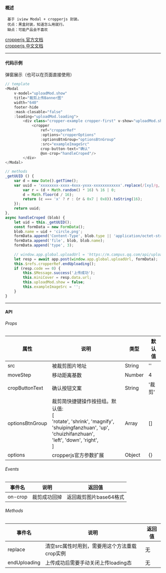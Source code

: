 #### 概述

     基于 iview Modal + cropperjs 封装。
     优点：黑盒封装，知道怎么用就行。
     缺点：可能产品会不喜欢

[cropperjs 官方文档](http://fengyuanchen.github.io/cropperjs)   
[cropperjs 中文文档](https://blog.csdn.net/weixin_38023551/article/details/78792400)
****
#### 代码示例

弹窗展示（也可以在页面直接使用）
```javascript
// template
<Modal
    v-model="uploadMod.show"
    title="裁剪上传Banner图"
    width="640"
    footer-hide
    :mask-closable="false"
    :loading="uploadMod.loading">
        <div class="cropper-example cropper-first" v-show="uploadMod.show">
            <cropper
                ref="cropperRef"
                :options="cropperOptions"
                :optionsBtnGroup="optionsBtnGroup"
                :src="exampleImageSrc"
                crop-button-text="确认"
                @on-crop="handleCroped"/>
        </div>
</Modal>

// methods
_getUUID () {
    var d = new Date().getTime();
    var uuid = 'xxxxxxxx-xxxx-4xxx-yxxx-xxxxxxxxxxxx'.replace(/[xy]/g, function(c) {
        var r = (d + Math.random() * 16) % 16 | 0;
        d = Math.floor(d / 16);
        return (c === 'x' ? r : (r & 0x7 | 0x8)).toString(16);
    });
    return uuid;
},
async handleCroped (blob) {
    let uid = this._getUUID();
    const formData = new FormData();
    blob.name = uid + 'circle.png';
    formData.append('Content-Type', blob.type || 'application/octet-stream');
    formData.append('file', blob, blob.name);
    formData.append('type', 3);
    
    // window.app.global.uploadUrl = 'https://m.campus.qq.com/api/upload/create'
    let resp = await app.post(window.app.global.uploadUrl, formData);
    this.$refs.cropperRef.endUploading();
    if (resp.code == 0) {
        this.$Message.success('上传成功');
        this.miniCover = resp.data.url;
        this.uploadMod.show = false;
        this.exampleImageSrc = '';
    }
}
```
****
#### API  

###### Props

| 属性            | 说明                                                         | 类型   | 默认值 |
| --------------- | ------------------------------------------------------------ | ------ | ------ |
| src             | 被裁剪图片地址                                               | String | ''     |
| moveStep        | 移动距离基数                                                 | Number | 4      |
| cropButtonText  | 确认按钮文案                                                 | String | '裁剪' |
| optionsBtnGroup | 裁剪简快捷键操作按扭组。默认值: <br/> [  <br/>'rotate', 'shrink', 'magnify', <br/> 'shuipingfanzhuan', 'up', 'chuizhifanzhuan', <br/> 'left', 'down', 'right', <br/> ] | Array  | []     |
| options         | cropperjs官方参数扩展                                        | Object | {}     |

###### Events

| 事件名  | 说明         | 返回值                 |
| ------- | ------------ | ---------------------- |
| on-crop | 裁剪成功回掉 | 返回裁剪图片base64格式 |

###### Methods

| 事件名       | 说明                                          | 返回值 |
| ------------ | --------------------------------------------- | ------ |
| replace      | 清空src属性时用到，需要用这个方法重载crop实例 | 无     |      |
| endUploading | 上传成功后需要手动关闭上传loading态           | 无     |      |
